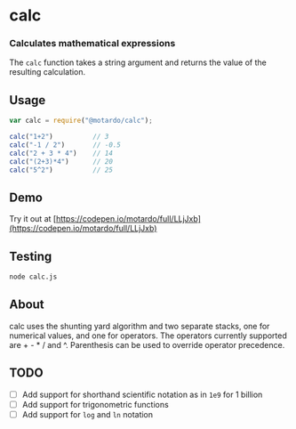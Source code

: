 # calc
### Calculates mathematical expressions
The `calc` function takes a string argument and returns the value of the resulting calculation.

## Usage
```js
var calc = require("@motardo/calc");

calc("1+2")          // 3
calc("-1 / 2")       // -0.5
calc("2 + 3 * 4")    // 14
calc("(2+3)*4")      // 20
calc("5^2")          // 25
```

## Demo
Try it out at [https://codepen.io/motardo/full/LLjJxb](https://codepen.io/motardo/full/LLjJxb)

## Testing
```sh
node calc.js
```

## About
calc uses the shunting yard algorithm and two separate stacks, one for numerical values, and one for operators. The operators currently supported are + - * / and ^. Parenthesis can be used to override operator precedence.

## TODO
- [ ] Add support for shorthand scientific notation as in `1e9` for 1 billion
- [ ] Add support for trigonometric functions
- [ ] Add support for `log` and `ln` notation
